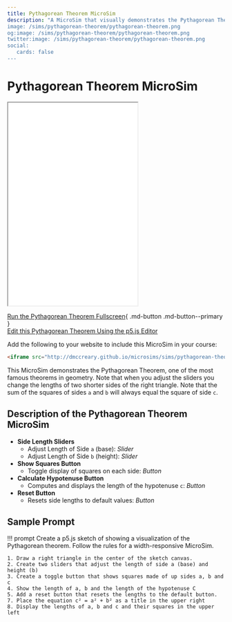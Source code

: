 ```yaml
---
title: Pythagorean Theorem MicroSim
description: "A MicroSim that visually demonstrates the Pythagorean Theorem by showing how the sum of the squares of the sides are are equal to square of hypotenuse.
image: /sims/pythagorean-theorem/pythagorean-theorem.png
og:image: /sims/pythagorean-theorem/pythagorean-theorem.png
twitter:image: /sims/pythagorean-theorem/pythagorean-theorem.png
social:
   cards: false
---
```

# Pythagorean Theorem MicroSim

<iframe src="main.html" height="470px" scrolling="no"></iframe>

[Run the Pythagorean Theorem Fullscreen](main.html){ .md-button .md-button--primary }
<br/>
[Edit this Pythagorean Theorem Using the p5.js Editor](https://editor.p5js.org/dmccreary/sketches/dJq4nTXE4)

Add the following to your website to include this MicroSim in your course:

```html
<iframe src="http://dmccreary.github.io/microsims/sims/pythagorean-theorem/main.html" height="470px" scrolling="no"></iframe>
```


This MicroSim demonstrates the Pythagorean Theorem, one of the most famous theorems in geometry.  Note that when you adjust the sliders you change the lengths of two shorter
sides of the right triangle.  Note that the sum of the squares of sides `a` and `b` will always
equal the square of side `c`.

## Description of the Pythagorean Theorem MicroSim

- **Side Length Sliders**
    - Adjust Length of Side `a` (base): *Slider*
    - Adjust Length of Side `b` (height): *Slider*
- **Show Squares Button**
    -   Toggle display of squares on each side: *Button*
-   **Calculate Hypotenuse Button**
    -   Computes and displays the length of the hypotenuse `c`: *Button*
-   **Reset Button**
    -   Resets side lengths to default values: *Button*



## Sample Prompt

!!! prompt
    Create a p5.js sketch of showing a visualization of the Pythagorean theorem.  Follow the rules for a width-responsive MicroSim.

    1. Draw a right triangle in the center of the sketch canvas.
    2. Create two sliders that adjust the length of side a (base) and height (b)
    3. Create a toggle button that shows squares made of up sides a, b and c
    4. Show the length of a, b and the length of the hypotenuse C
    5. Add a reset button that resets the lengths to the default button.
    7. Place the equation c² = a² + b² as a title in the upper right
    8. Display the lengths of a, b and c and their squares in the upper left

